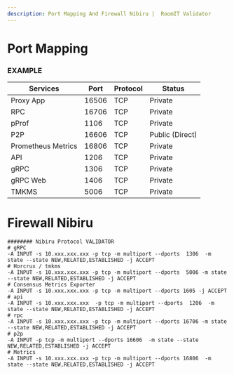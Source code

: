 ```yaml
---
description: Port Mapping And Firewall Nibiru |  RoomIT Validator
---
```



# Port Mapping

### EXAMPLE
| Services           | Port  | Protocol | Status          |
| ------------------ | ----- | -------- | --------------- |
| Proxy App          | 16506 | TCP      | Private         |
| RPC                | 16706 | TCP      | Private         |
| pProf              | 1106  | TCP      | Private         |
| P2P                | 16606 | TCP      | Public (Direct) |
| Prometheus Metrics | 16806 | TCP      | Private         |
| API                | 1206  | TCP      | Private         |
| gRPC               | 1306  | TCP      | Private         |
| gRPC Web           | 1406 | TCP      | Private         |
| TMKMS              | 5006 | TCP      | Private         |


# Firewall Nibiru

```
######## Nibiru Protocol VALIDATOR
# gRPC
-A INPUT -s 10.xxx.xxx.xxx -p tcp -m multiport --dports  1306  -m state --state NEW,RELATED,ESTABLISHED -j ACCEPT
# Horcrux / tmkms
-A INPUT -s 10.xxx.xxx.xxx -p tcp -m multiport --dports  5006 -m state --state NEW,RELATED,ESTABLISHED -j ACCEPT
# Consensus Metrics Exporter
-A INPUT -s 10.xxx.xxx.xxx -p tcp -m multiport --dports 1605 -j ACCEPT
# api
-A INPUT -s 10.xxx.xxx.xxx  -p tcp -m multiport --dports  1206  -m state --state NEW,RELATED,ESTABLISHED -j ACCEPT
# rpc
-A INPUT -s 10.xxx.xxx.xxx -p tcp -m multiport --dports 16706 -m state --state NEW,RELATED,ESTABLISHED -j ACCEPT
# p2p
-A INPUT -p tcp -m multiport --dports 16606  -m state --state NEW,RELATED,ESTABLISHED -j ACCEPT
# Metrics
-A INPUT -s 10.xxx.xxx.xxx -p tcp -m multiport --dports 16806  -m state --state NEW,RELATED,ESTABLISHED -j ACCEPT

```

